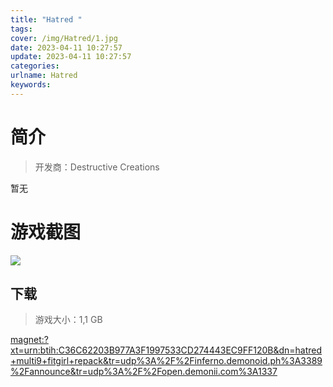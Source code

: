 ```yaml
---
title: "Hatred "
tags: 
cover: /img/Hatred/1.jpg
date: 2023-04-11 10:27:57
update: 2023-04-11 10:27:57
categories: 
urlname: Hatred
keywords: 
---
```

# 简介

> 开发商：Destructive Creations

暂无

# 游戏截图

![](/img/Hatred/2.jpg)


## 下载

> 游戏大小：1,1 GB

[magnet:?xt=urn:btih:C36C62203B977A3F1997533CD274443EC9FF120B&amp;dn=hatred+multi9+fitgirl+repack&amp;tr=udp%3A%2F%2Finferno.demonoid.ph%3A3389%2Fannounce&amp;tr=udp%3A%2F%2Fopen.demonii.com%3A1337](magnet:?xt=urn:btih:C36C62203B977A3F1997533CD274443EC9FF120B&amp;dn=hatred+multi9+fitgirl+repack&amp;tr=udp%3A%2F%2Finferno.demonoid.ph%3A3389%2Fannounce&amp;tr=udp%3A%2F%2Fopen.demonii.com%3A1337)
